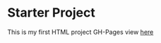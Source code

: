 # Starter Project
This is my first HTML project
GH-Pages view [here](https://user.github.io/index.html)

